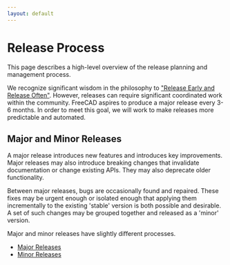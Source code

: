 ```yaml
---
layout: default
---
```


#  Release Process

This page describes a high-level overview of the release planning and management process.

We recognize significant wisdom in the philosophy to ["Release Early and Release Often"](https://en.wikipedia.org/wiki/Release_early,_release_often). However, releases can require significant coordinated work within the community.  FreeCAD aspires to produce a major release every 3-6 months. In order to meet this goal, we will work to make releases more predictable and automated.

## Major and Minor Releases

A major release introduces new features and introduces key improvements.  Major releases may also introduce breaking changes that invalidate documentation or change existing APIs. They may also deprecate older functionality.

Between major releases, bugs are occasionally found and repaired. These fixes may be urgent enough or isolated enough that applying them incrementally to the existing 'stable' version is both possible and desirable.  A set of such changes may be grouped together and released as a 'minor' version.

Major and minor releases have slightly different processes.

- [Major Releases](./MajorRelease)
- [Minor Releases](./MinorRelease)
